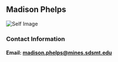 ## Madison Phelps
 <img src="Self_image.jpg" alt="Self Image">

 ### Contact Information
 #### Email: madison.phelps@mines.sdsmt.edu

